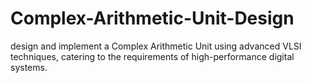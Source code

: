 # Complex-Arithmetic-Unit-Design
design and implement a Complex Arithmetic Unit using advanced VLSI techniques, catering to the requirements of high-performance digital systems. 
